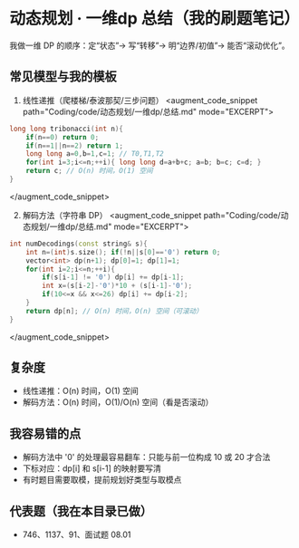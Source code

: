 # 动态规划 · 一维dp 总结（我的刷题笔记）

我做一维 DP 的顺序：定“状态”→ 写“转移”→ 明“边界/初值”→ 能否“滚动优化”。

## 常见模型与我的模板
1) 线性递推（爬楼梯/泰波那契/三步问题）
<augment_code_snippet path="Coding/code/动态规划/一维dp/总结.md" mode="EXCERPT">
````cpp
long long tribonacci(int n){
    if(n==0) return 0;
    if(n==1||n==2) return 1;
    long long a=0,b=1,c=1; // T0,T1,T2
    for(int i=3;i<=n;++i){ long long d=a+b+c; a=b; b=c; c=d; }
    return c; // O(n) 时间，O(1) 空间
}
````
</augment_code_snippet>

2) 解码方法（字符串 DP）
<augment_code_snippet path="Coding/code/动态规划/一维dp/总结.md" mode="EXCERPT">
````cpp
int numDecodings(const string& s){
    int n=(int)s.size(); if(!n||s[0]=='0') return 0;
    vector<int> dp(n+1); dp[0]=1; dp[1]=1;
    for(int i=2;i<=n;++i){
        if(s[i-1] != '0') dp[i] += dp[i-1];
        int x=(s[i-2]-'0')*10 + (s[i-1]-'0');
        if(10<=x && x<=26) dp[i] += dp[i-2];
    }
    return dp[n]; // O(n) 时间，O(n) 空间（可滚动）
}
````
</augment_code_snippet>

## 复杂度
- 线性递推：O(n) 时间，O(1) 空间
- 解码方法：O(n) 时间，O(1)/O(n) 空间（看是否滚动）

## 我容易错的点
- 解码方法中 '0' 的处理最容易翻车：只能与前一位构成 10 或 20 才合法
- 下标对应：dp[i] 和 s[i-1] 的映射要写清
- 有时题目需要取模，提前规划好类型与取模点

## 代表题（我在本目录已做）
- 746、1137、91、面试题 08.01
